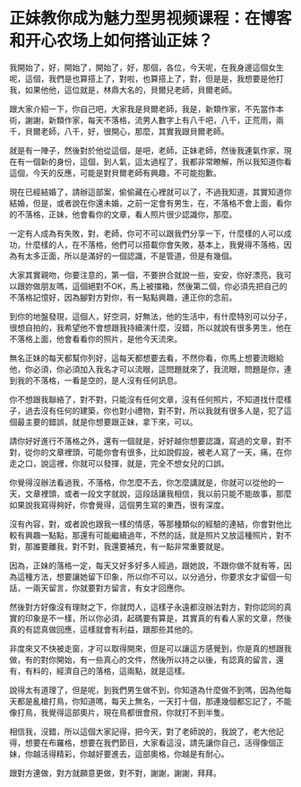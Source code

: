 # 正妹教你成为魅力型男视频课程：在博客和开心农场上如何搭讪正妹？

我開始了，好，開始了，開始了，好，那個，各位，今天呢，在我身邊這個女生呢，這個，我們是也算搭上了，對啦，也算搭上了，對，但是是，我想要是他打我，如果他他，這位就是，林鼎大名的，貝爾兒老師，貝爾老師。

跟大家介紹一下，你自己吧，大家我是貝爾老師，我是，新類作家，不先當作本術，謝謝，新類作家，每天不落格，流男人數字上有八千吧，八千，正荒雨，兩千，貝爾老師，八千，好，很開心，那麼，其實我跟貝爾老師。

就是有一陣子，然後對於他從這個，是吧，老師，正妹老師，然後我連氣作家，現在有一個新的身份，這個，到人氣，這太過程了，我都非常瞭解，所以我知道你看這個，今天的反應，可能是對貝爾老師有興趣，不可能抱歉。

現在已經結婚了，請辦這部案，偷偷藏在心裡就可以了，不過我知道，其實知道你結婚，但是，或者說在你還未婚，之前一定會有男生，在，不落格不會上面，看你的不落格，正妹，他會看你的文章，看人照片很少認識你，那麼。

一定有人成為有失敗，對，老師，你可不可以跟我們分享一下，什麼樣的人可以成功，什麼樣的人，在不落格，他們可以搭載你會失敗，基本上，我覺得不落格，因為有太多正面，所以是滿好的一個認識，不是管道，但是有幾個。

大家其實親吻，你要注意的，第一個，不要拚合就說一些，安安，你好漂亮，我可以跟妳做朋友嗎，這個絕對不OK，馬上被擋箱，然後第二個，你必須先把自己的不落格記憶好，因為腳對方對你，有一點點興趣，連正你的念前。

到你的地盤發現，這個人，好空洞，好無法，他的生活中，有什麼特別可以分子，很想自拍的，我希望他不會想跟我持續演什麼，沒錯，所以就說有很多男生，他在不落格上面，他會看看你的照片，是他今天流來。

無名正妹的每天都幫你列好，這每天都想要去看，不然你看，你馬上想要流眼給他，你必須，你必須加入我名才可以流眼，這問題就來了，我流眼，問題是你，連到我的不落格，一看是空的，是人沒有任何訊息。

你不想跟我聯絡了，對不對，只能沒有任何文章，沒有任何照片，不知道找什麼樣子，過去沒有任何的建築，你也對小禮物，對不對，所以我就有很多人是，犯了這個最主要的錯誤，就是你想要跟正妹，拿下來，可以。

請你好好進行不落格之外，還有一個就是，好好越你想要認識，寫過的文章，對不對，從你的文章裡頭，可能你會有很多，比如說假設，被老人寫了一天，痛，在你走之口，說這裡，你就可以發揮，就是，完全不想女兒的口誤。

你覺得沒辦法看過我，不落格，你怎麼不去，你怎麼講就是，你就可以從他的一天，文章裡頭，或者一段文字就說，這段話讓我相信，我以前只能不能故事，那麼如果說我寫得夠好，你會覺得，這個男生寫的東西，很有深度。

沒有內容，對，或者說也跟我一樣的情感，等那種類似的經驗的連結，你會對他比較有興趣一點點，那還有可能繼續過年，不然的話，就是照片又放這種照片，對不對，那誰要離我，對不對，我還要補充，有一點非常重要就是。

因為，正妹的落格一定，每天又好多好多人經過，跟她說，不跟你做不就有等，因為這種方法，想要讓她留下印象，所以你不可以，以分過分，你要求女才留個一句話，一兩天留言，你就要對方留言，有女才回應你。

然後對方好像沒有理財之下，你就閃人，這樣子永遠都沒辦法對方，對你認同的真實的印象是不一樣，所以你必須，起碼要有算是，其實真的有看人家的文章，然後真的有認真做回應，這樣就會有利益，跟那些其他的。

非度來又不快被走窗，才可以取得開來，但是可以讓這方感覺到，你是真的想跟我做，有的對你開始，有一些真心的文件，然後所以持之以後，有認真的留言，還有，有料的，經濟自己的落格，這兩點，就是這樣。

說得太有道理了，但是呢，到我們男生做不到，你知道為什麼做不到嗎，因為他每天都是亂槍打鳥，你知道嗎，每天上無名，一天打十個，那連幾個都忘記了，不能像打鳥，我覺得這部奧片，現在鳥都很會飛，你就打不到半隻。

相信我，沒錯，所以這個大家記得，把今天，對了老師說的，我說了，老大他記得，想要在布羅格，想要在我們節目，大家看這沒，請先讓你自己，活得像個正妹，你越活得精彩，你越好要進去，這部奧格，你越是有耐心。

跟對方連做，對方就願意更做，對不對，謝謝，謝謝，拜拜。